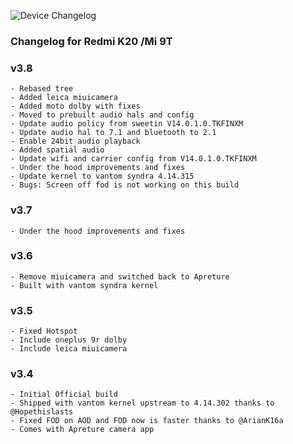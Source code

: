 ![Device Changelog](https://i.imgur.com/C0Wcdr5.png)

### Changelog for Redmi K20 /Mi 9T

### v3.8
```
- Rebased tree
- Added leica miuicamera
- Added moto dolby with fixes
- Moved to prebuilt audio hals and config
- Update audio policy from sweetin V14.0.1.0.TKFINXM
- Update audio hal to 7.1 and bluetooth to 2.1
- Enable 24bit audio playback
- Added spatial audio
- Update wifi and carrier config from V14.0.1.0.TKFINXM 
- Under the hood improvements and fixes
- Update kernel to vantom syndra 4.14.315
- Bugs: Screen off fod is not working on this build
```

### v3.7
```
- Under the hood improvements and fixes
```

### v3.6
```
- Remove miuicamera and switched back to Apreture
- Built with vantom syndra kernel
```

### v3.5
```
- Fixed Hotspot
- Include oneplus 9r dolby
- Include leica miuicamera
```

### v3.4
```
- Initial Official build
- Shipped with vantom kernel upstream to 4.14.302 thanks to @Hopethislasts 
- Fixed FOD on AOD and FOD now is faster thanks to @ArianK16a
- Comes with Apreture camera app
```
